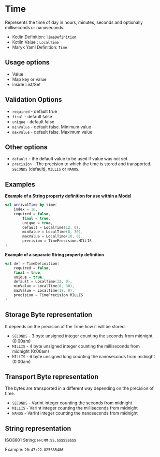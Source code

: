# Time
Represents the time of day in hours, minutes, seconds and optionally milliseconds or nanoseconds.

- Kotlin Definition: `TimeDefinition`
- Kotlin Value : `LocalTime`
- Maryk Yaml Definition: `Time`

## Usage options
- Value
- Map key or value
- Inside List/Set

## Validation Options
- `required` - default true
- `final` - default false
- `unique` - default false
- `minValue` - default false. Minimum value
- `maxValue` - default false. Maximum value

## Other options
- `default` - the default value to be used if value was not set.
- `precision` - The precision to which the time is stored and transported. 
  `SECONDS` (default), `MILLIS` or `NANOS`.

## Examples

**Example of a String property definition for use within a Model**
```kotlin
val arrivalTime by time(
    index = 1u,
    required = false,
        final = true,
        unique = true,
        default = LocalTime(12, 0),
        minValue = LocalTime(8, 30),
        maxValue = LocalTime(18, 0),
        precision = TimePrecision.MILLIS
)
```

**Example of a separate String property definition**
```kotlin
val def = TimeDefinition(
    required = false,
    final = true,
    unique = true,
    default = LocalTime(12, 0),
    minValue = LocalTime(8, 30),
    maxValue = LocalTime(18, 0),
    precision = TimePrecision.MILLIS
)
```

## Storage Byte representation
It depends on the precision of the Time how it will be stored

- `SECONDS` - 3 byte unsigned integer counting the seconds from midnight (0:00am)
- `MILLIS` - 4 byte unsigned integer counting the milliseconds from midnight (0:00am)
- `MILLIS` - 6 byte unsigned long counting the nanoseconds from midnight (0:00am)

## Transport Byte representation
The bytes are transported in a different way depending on the precision of time.

- `SECONDS` - VarInt integer counting the seconds from midnight
- `MILLIS` - VarInt integer counting the milliseconds from midnight 
- `NANOS` - VarInt integer counting the nanoseconds from midnight 

## String representation
ISO8601 String: `HH:MM:SS.SSSSSSSSS`

Example: `20:47:22.825635486`
